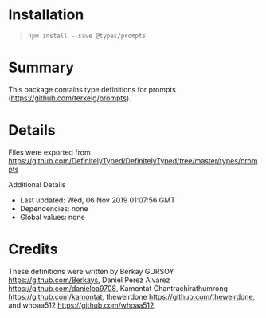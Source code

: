 # Installation
> `npm install --save @types/prompts`

# Summary
This package contains type definitions for prompts (https://github.com/terkelg/prompts).

# Details
Files were exported from https://github.com/DefinitelyTyped/DefinitelyTyped/tree/master/types/prompts

Additional Details
 * Last updated: Wed, 06 Nov 2019 01:07:56 GMT
 * Dependencies: none
 * Global values: none

# Credits
These definitions were written by Berkay GURSOY <https://github.com/Berkays>, Daniel Perez Alvarez <https://github.com/danielpa9708>, Kamontat Chantrachirathumrong <https://github.com/kamontat>, theweirdone <https://github.com/theweirdone>, and whoaa512 <https://github.com/whoaa512>.
